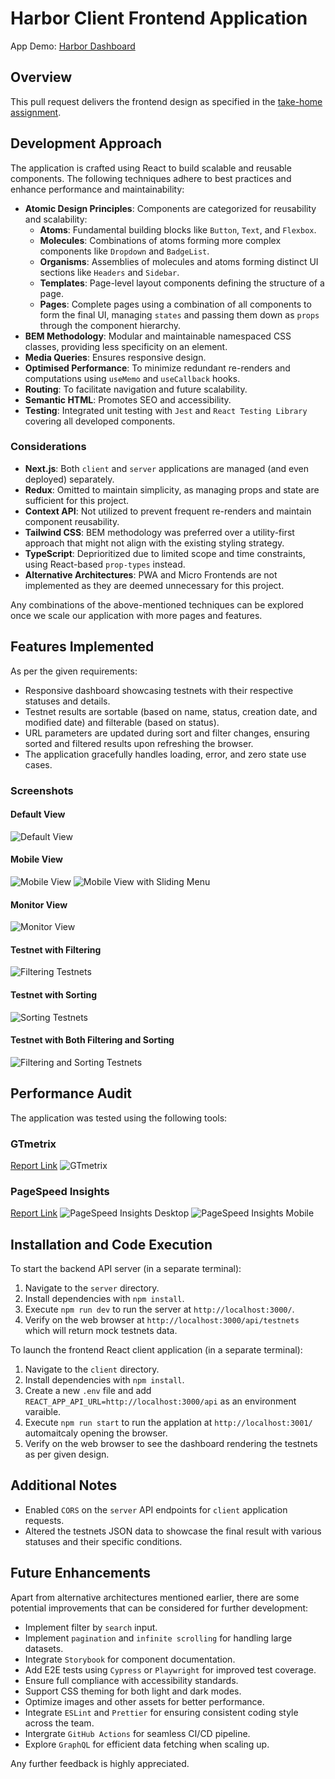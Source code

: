 # Harbor Client Frontend Application

App Demo: [Harbor Dashboard](https://harbor-dashboard.vercel.app/)

## Overview

This pull request delivers the frontend design as specified in the [take-home assignment](https://github.com/harbor-xyz/frontend-take-home).

## Development Approach

The application is crafted using React to build scalable and reusable components. The following techniques adhere to best practices and enhance performance and maintainability:

- **Atomic Design Principles**: Components are categorized for reusability and scalability:
  - **Atoms**: Fundamental building blocks like `Button`, `Text`, and `Flexbox`.
  - **Molecules**: Combinations of atoms forming more complex components like `Dropdown` and `BadgeList`.
  - **Organisms**: Assemblies of molecules and atoms forming distinct UI sections like `Headers` and `Sidebar`.
  - **Templates**: Page-level layout components defining the structure of a page.
  - **Pages**: Complete pages using a combination of all components to form the final UI, managing `states` and passing them down as `props` through the component hierarchy.
- **BEM Methodology**: Modular and maintainable namespaced CSS classes, providing less specificity on an element.
- **Media Queries**: Ensures responsive design.
- **Optimised Performance**: To minimize redundant re-renders and computations using `useMemo` and `useCallback` hooks.
- **Routing**: To facilitate navigation and future scalability.
- **Semantic HTML**: Promotes SEO and accessibility.
- **Testing**: Integrated unit testing with `Jest` and `React Testing Library` covering all developed components.

### Considerations

- **Next.js**: Both `client` and `server` applications are managed (and even deployed) separately.
- **Redux**: Omitted to maintain simplicity, as managing props and state are sufficient for this project.
- **Context API**: Not utilized to prevent frequent re-renders and maintain component reusability.
- **Tailwind CSS**: BEM methodology was preferred over a utility-first approach that might not align with the existing styling strategy.
- **TypeScript**: Deprioritized due to limited scope and time constraints, using React-based `prop-types` instead.
- **Alternative Architectures**: PWA and Micro Frontends are not implemented as they are deemed unnecessary for this project.

Any combinations of the above-mentioned techniques can be explored once we scale our application with more pages and features.

## Features Implemented

As per the given requirements:
- Responsive dashboard showcasing testnets with their respective statuses and details.
- Testnet results are sortable (based on name, status, creation date, and modified date) and filterable (based on status).
- URL parameters are updated during sort and filter changes, ensuring sorted and filtered results upon refreshing the browser.
- The application gracefully handles loading, error, and zero state use cases.

### Screenshots

#### Default View
![Default View](./ui/laptop-view.png)

#### Mobile View
![Mobile View](./ui/mobile-view.png)
![Mobile View with Sliding Menu](./ui/mobile-view-with-sliding-sidebar.png)

#### Monitor View
![Monitor View](./ui/monitor-view.png)

#### Testnet with Filtering
![Filtering Testnets](./ui/testnets-with-filtering.png)

#### Testnet with Sorting
![Sorting Testnets](./ui/testnets-with-sorting.png)

#### Testnet with Both Filtering and Sorting
![Filtering and Sorting Testnets](./ui/testnets-with-filtering-and-sorting.png)

## Performance Audit

The application was tested using the following tools:

### GTmetrix
[Report Link](https://gtmetrix.com/reports/harbor-dashboard.vercel.app/0Nt7k0So/)
![GTmetrix](./reports/GTmetrix.png)

### PageSpeed Insights
[Report Link](https://pagespeed.web.dev/analysis/https-harbor-dashboard-vercel-app/37t3s8t08w?form_factor=desktop)
![PageSpeed Insights Desktop](./reports/PageSpeedInsights-desktop.png)
![PageSpeed Insights Mobile](./reports/PageSpeedInsights-mobile.png)

## Installation and Code Execution

To start the backend API server (in a separate terminal):

1. Navigate to the `server` directory.
2. Install dependencies with `npm install`.
3. Execute `npm run dev` to run the server at `http://localhost:3000/`. 
4. Verify on the web browser at `http://localhost:3000/api/testnets` which will return mock testnets data.

To launch the frontend React client application (in a separate terminal):

1. Navigate to the `client` directory.
2. Install dependencies with `npm install`.
3. Create a new `.env` file and add `REACT_APP_API_URL=http://localhost:3000/api` as an environment varaible.
3. Execute `npm run start` to run the applation at `http://localhost:3001/` automaitcaly opening the browser.
4. Verify on the web browser to see the dashboard rendering the testnets as per given design.

## Additional Notes
- Enabled `CORS` on the `server` API endpoints for `client` application requests.
- Altered the testnets JSON data to showcase the final result with various statuses and their specific conditions.

## Future Enhancements
Apart from alternative architectures mentioned earlier, there are some potential improvements that can be considered for further development:
- Implement filter by `search` input.
- Implement `pagination` and `infinite scrolling` for handling large datasets.
- Integrate `Storybook` for component documentation.
- Add E2E tests using `Cypress` or `Playwright` for improved test coverage.
- Ensure full compliance with accessibility standards.
- Support CSS theming for both light and dark modes.
- Optimize images and other assets for better performance.
- Integrate `ESLint` and `Prettier` for ensuring consistent coding style across the team.
- Intergrate `GitHub Actions` for seamless CI/CD pipeline.
- Explore `GraphQL` for efficient data fetching when scaling up.

Any further feedback is highly appreciated.